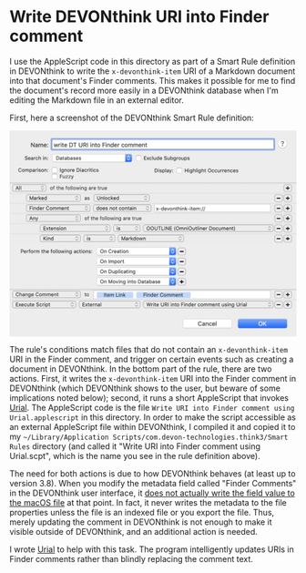 # Write DEVONthink URI into Finder comment

I use the AppleScript code in this directory as part of a Smart Rule definition in DEVONthink to write the `x-devonthink-item` URI of a Markdown document into that document's Finder comments. This makes it possible for me to find the document's record more easily in a DEVONthink database when I'm editing the Markdown file in an external editor.

First, here a screenshot of the DEVONthink Smart Rule definition:

<p align="center">
    <img align="center" width="600px" src="smart-rule-screenshot.png">
<p>

The rule's conditions match files that do not contain an `x-devonthink-item` URI in the Finder comment, and trigger on certain events such as creating a document in DEVONthink. In the bottom part of the rule, there are two actions. First, it writes the `x-devonthink-item` URI into the Finder comment in DEVONthink (which DEVONthink shows to the user, but beware of some implications noted below); second, it runs a short AppleScript that invokes [Urial](https://github.com/mhucka/urial).  The AppleScript code is the file `Write URI into Finder comment using Urial.applescript` in this directory. In order to make the script accessible as an external AppleScript file within DEVONthink, I compiled it and copied it to my `~/Library/Application Scripts/com.devon-technologies.think3/Smart Rules` directory (and called it "Write URI into Finder comment using Urial.scpt", which is the name you see in the rule definition above).

The need for both actions is due to how DEVONthink behaves (at least up to version 3.8). When you modify the metadata field called "Finder Comments" in the DEVONthink user interface, it [does not actually write the field value to the macOS file](https://discourse.devontechnologies.com/t/how-can-i-make-finder-comments-added-in-dt-show-up-in-finder-get-info-box/68186) at that point. In fact, it never writes the metadata to the file properties unless the file is an indexed file or you export the file. Thus, merely updating the comment in DEVONthink is not enough to make it visible outside of DEVONthink, and an additional action is needed.

I wrote [Urial](https://github.com/mhucka/urial) to help with this task. The program intelligently updates URIs in Finder comments rather than blindly replacing the comment text.
